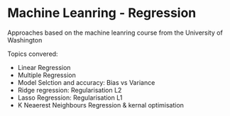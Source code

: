 # Machine Leanring - Regression
Approaches based on the machine leanring course from the University of Washington

Topics convered:
 - Linear Regression
 - Multiple Regression
 - Model Selction and accuracy: Bias vs Variance
 - Ridge regression: Regularisation L2
 - Lasso Regression: Regularisation L1
 - K Neaerest Neighbours Regression & kernal optimisation
